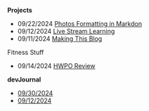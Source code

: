 
**Projects**
- 09/22/2024 [Photos Formatting in Markdon](/Projects/photo-formatting-in-markdown.html)
- 09/12/2024 [Live Stream Learning](/Projects/live-stream-learning.html)
- 09/11/2024 [Making This Blog](/Projects/making-this-blog.html)

Fitness Stuff
- 09/14/2024 [HWPO Review](/Fitness/HWPO-review.html)

**devJournal**
- [09/30/2024](/devJournal/9-30-2024.html)
- [09/12/2024](/devJournal/9-12-2024.html) 
